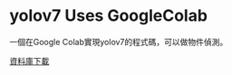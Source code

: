 # yolov7 Uses GoogleColab

一個在Google Colab實現yolov7的程式碼，可以做物件偵測。




[資料庫下載](https://www.mdeditor.tw/)